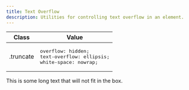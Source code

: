 ```yaml
---
title: Text Overflow
description: Utilities for controlling text overflow in an element.
---
```

<div>
	<div class="max-h-288 overflow-y-auto mb-32">
		<table class="vv-table vv-table--inline-spacing nx-md">
			<thead class="sticky z-sticky top-0 bg-surface-1">
				<tr>
					<th>
						Class
					</th>
					<th>
						Value
					</th>
				</tr>
			</thead>
			<tbody class="align-baseline">
				<tr>
					<td translate="no" class="font-mono text-accent whitespace-nowrap">
						.truncate
					</td>
					<td translate="no" class="font-mono text-info whitespace-nowrap">
						<pre class="whitespace-pre">
overflow: hidden;
text-overflow: ellipsis;
white-space: nowrap;</pre>
					</td>
				</tr>
			</tbody>
		</table>
	</div>
    <card-example>
		<div class="container rounded-md bg-surface-1 p-24">
			<div class="w-1/2 truncate">This is some long text that will not fit in the box.</div>
		</div>
    </card-example>
</div>